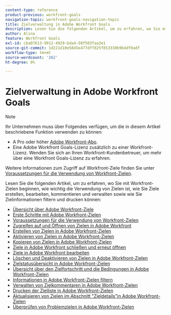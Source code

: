 ```yaml
---
content-type: reference
product-previous: workfront-goals
navigation-topic: workfront-goals-navigation-topic
title: Zielverwaltung in Adobe Workfront Goals
description: Lesen Sie die folgenden Artikel, um zu erfahren, wo Sie mit Workfront-Zielen beginnen, wie wichtig die Verwendung von Zielen ist, wie Sie Ziele erstellen, bearbeiten, kommentieren und verwalten sowie wie Sie Zielinformationen filtern und drucken können.
author: Alina
feature: Workfront Goals
exl-id: cba07613-9912-4929-bda4-50f503faa3e1
source-git-commit: 1d221d10e5845e477dff825f853330b9b4df0adf
workflow-type: tm+mt
source-wordcount: '262'
ht-degree: 0%

---
```


# Zielverwaltung in Adobe Workfront Goals

<!--drafted for P&P new model: the note at the top will need to be replaced with this:

Your organization must have the following to use the functionality described in this article:

* For the legacy plan and license structure: 

  * A Pro or higher [Adobe Workfront plan](https://www.workfront.com/plans). 
  * An Adobe Workfront Goals license in addition to a Workfront license.

* For the current plan and license structure:

  * An Ultimate plan 
    
    Or
    
    An additional license for Adobe Workfront Goals for the Prime or Select Adobe Workfront plans. <is there a link we can add here for the plans and what they contain?!>

Contact your Workfront account manager to learn about a Workfront Goals license.

For additional information about access to Workfront Goals, see [Requirements to use Workfront Goals](../workfront-goals/goal-management/access-needed-for-wf-goals.md).
-->

>[!NOTE]
>
>Ihr Unternehmen muss über Folgendes verfügen, um die in diesem Artikel beschriebene Funktion verwenden zu können:
>
>* A Pro oder höher [Adobe Workfront-Abo](https://www.workfront.com/plans).
>* Eine Adobe Workfront Goals-Lizenz zusätzlich zu einer Workfront-Lizenz.
   >Wenden Sie sich an Ihren Workfront-Kundenbetreuer, um mehr über eine Workfront Goals-Lizenz zu erfahren.
>
>Weitere Informationen zum Zugriff auf Workfront-Ziele finden Sie unter [Voraussetzungen für die Verwendung von Workfront-Zielen](../../workfront-goals/goal-management/access-needed-for-wf-goals.md).


Lesen Sie die folgenden Artikel, um zu erfahren, wo Sie mit Workfront-Zielen beginnen, wie wichtig die Verwendung von Zielen ist, wie Sie Ziele erstellen, bearbeiten, kommentieren und verwalten sowie wie Sie Zielinformationen filtern und drucken können:

* [Übersicht über Adobe Workfront-Ziele](../../workfront-goals/goal-management/wf-goals-overview.md)
* [Erste Schritte mit Adobe Workfront-Zielen](../../workfront-goals/goal-management/getting-started-with-wf-goals.md)
* [Voraussetzungen für die Verwendung von Workfront-Zielen](../../workfront-goals/goal-management/access-needed-for-wf-goals.md)
* [Zugreifen auf und Öffnen von Zielen in Adobe Workfront](../../workfront-goals/goal-management/access-goals-in-wf-goals.md)
* [Erstellen von Zielen in Adobe Workfront-Zielen](../../workfront-goals/goal-management/create-goals.md)
* [Aktivieren von Zielen in Adobe Workfront-Zielen](../../workfront-goals/goal-management/activate-goals.md)
* [Kopieren von Zielen in Adobe Workfront-Zielen](../../workfront-goals/goal-management/copy-goals.md)
* [Ziele in Adobe Workfront schließen und erneut öffnen](../../workfront-goals/goal-management/close-and-reopen-goals.md)
* [Ziele in Adobe Workfront bearbeiten](../../workfront-goals/goal-management/edit-goals.md)
* [Löschen und Deaktivieren von Zielen in Adobe Workfront-Zielen](../../workfront-goals/goal-management/delete-and-deactivate-goals.md)
* [Zielstatusübersicht in Adobe Workfront-Zielen](../../workfront-goals/goal-management/goal-status-overview.md)
* [Übersicht über den Zielfortschritt und die Bedingungen in Adobe Workfront-Zielen](../../workfront-goals/goal-management/calculate-goal-progress.md)
* [Informationen in Adobe Workfront-Zielen filtern](../../workfront-goals/goal-management/filter-information-wf-goals.md)
* [Verwalten von Zielkommentaren in Adobe Workfront-Zielen](../../workfront-goals/goal-management/manage-goal-comments.md)
* [Drucken der Zielliste in Adobe Workfront-Zielen](../../workfront-goals/goal-management/print-the-goal-list.md)
* [Aktualisieren von Zielen im Abschnitt &quot;Zieldetails&quot;in Adobe Workfront-Zielen](../../workfront-goals/goal-management/update-goals-in-goal-details-panel.md)
* [Überprüfen von Problemzielen in Adobe Workfront-Zielen](../../workfront-goals/goal-management/view-in-trouble-goals.md)
